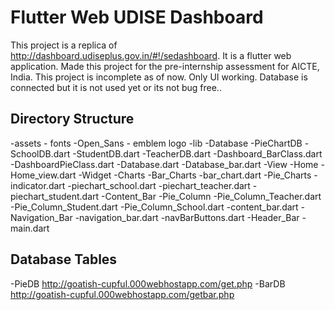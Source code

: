 # Flutter Web UDISE Dashboard

This project is a replica of http://dashboard.udiseplus.gov.in/#!/sedashboard.
It is a flutter web application.
Made this project for the pre-internship assessment for AICTE, India.
This project is incomplete as of now.
Only UI working.
Database is connected but it is not used yet or its not bug free..


## Directory Structure
-assets
    - fonts
        -Open_Sans
    - emblem logo
-lib
    -Database
      -PieChartDB
          -SchoolDB.dart
          -StudentDB.dart
          -TeacherDB.dart 
      -Dashboard_BarClass.dart
      -DashboardPieClass.dart
      -Database.dart
      -Database_bar.dart
  -View
      -Home
          -Home_view.dart
  -Widget
      -Charts
          -Bar_Charts
              -bar_chart.dart
          -Pie_Charts
              -indicator.dart
              -piechart_school.dart
              -piechart_teacher.dart
              -piechart_student.dart
      -Content_Bar
          -Pie_Column
              -Pie_Column_Teacher.dart
              -Pie_Column_Student.dart
              -Pie_Column_School.dart
        -content_bar.dart
      -Navigation_Bar
          -navigation_bar.dart
          -navBarButtons.dart
      -Header_Bar
  -main.dart
  
## Database Tables
  -PieDB
    http://goatish-cupful.000webhostapp.com/get.php
  -BarDB
    http://goatish-cupful.000webhostapp.com/getbar.php

